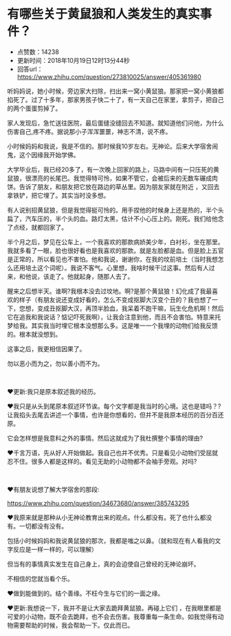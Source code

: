 # 有哪些关于黄鼠狼和人类发生的真实事件？
- 点赞数：14238
- 更新时间：2018年10月19日12时13分44秒
- 回答url：https://www.zhihu.com/question/273810025/answer/405361980
<body>
 <p data-pid="_SHHuYGM">听妈妈说，她小时候，旁边家大扫除，扫出来一窝小黄鼠狼。那家把一窝小黄狼都掐死了。过了十多年，那家男孩子快二十了，有一天自己在家里，拿剪子，把自己的两个蛋蛋剪掉了。</p>
 <p data-pid="VwgbneG3">家人发现后，急忙送往医院，最后蛋缝没缝回去不知道。就知道他们问他，为什么伤害自己,疼不疼。据说那小子浑浑噩噩，神志不清，说不疼。</p>
 <p data-pid="sEAt0OTU">小时候妈妈和我说，我是不信的。那时候我10岁左右。无神论。后来大学宿舍闹鬼，这个因缘我开始学佛。</p>
 <p data-pid="t2bHPVMZ">大学毕业后，我已经20多了，有一次晚上回家的路上，马路中间有一只压死的黄鼠狼，很漂亮的长尾巴。我觉得特可怜，如果不管它，会被后来的无数车碾成肉饼。告诉了朋友，和朋友把它放在路边的草丛里。因为朋友家就在附近 ，又回去拿铁铲，把它埋了。其实当时没多想。</p>
 <p data-pid="DWDIj2c-">有人说别招黄鼠狼，但是我觉得挺可怜的。用手捏他的时候身上还是热的，半个头扁了，汽车压的，半个头的血。路灯太黑，估计不小心压上的。刚死。我们给他念了点经，就都回家了。</p>
 <p data-pid="YTKypyjR">半个月之后，梦见在公车上，一个我喜欢的那款病娇美少年，白衬衫，坐在那里。我就多看了一眼，脸也很好看也是我喜欢的那款。就是左脸都是血。但是脸上五官是正常的，所以看见也不害怕。他和我说，谢谢你，在我的坟前培土（当时我想怎么还用培土这个词呢）。我说不客气。心里想，我啥时候干过这事。然后有人过来，和他说，该走了。他就起身，随那人去了。</p>
 <p data-pid="qZZPr2qD">醒来之后想半天。谁啊?我根本没去过坟地。啊?是那个黄鼠狼！幻化成了我最喜欢的样子（有朋友说还变成好看的，怎么不变成抠脚大汉变个丑的？我也想了一下，您想，变成丑抠脚大汉，再顶半脸血，我呆着不跑干嘛，玩生化危机啊！然后它在追我和我说话？惦记吓死我啊），让我会注意到他，而且不会害怕。特意来托梦给我。其实我当时埋它根本没想那么多。这是唯一一个我埋的动物们给我反馈的。根本就没想到。</p>
 <p data-pid="5zgKf48F">这事之后，我更相信因果了。</p>
 <p data-pid="2UZ4aOvT">勿以恶小而为之，勿以善小而不为。</p>
 <p class="ztext-empty-paragraph"><br></p>
 <p data-pid="IozcK1TE">♥更新:我只是原本叙述我的经历。</p>
 <p data-pid="BcnuWTqI">♥我只是从头到尾原本叙述环节诶。每个文字都是我当时的心境。这也是错吗？?让我掐头去尾去讲述一个事情，也许是你想看的，但并不是我原本经历的百分百还原。</p>
 <p data-pid="XdRTe5Ud">它会怎样想是我意料之外的事情。然后这就成为了我杜撰整个事情的理由?</p>
 <p data-pid="NVNtMiJt">♥千言万语，先从好人开始做起。我自己也并不优秀。只是看见小动物们受屈就忍不住。很多人都是这样的。看见无助的小动物都不会袖手旁观。对吗?</p>
 <p class="ztext-empty-paragraph"><br></p>
 <p data-pid="Qhz0IZKR">♥有朋友说想了解大学宿舍的那段:</p>
 <p data-pid="_TxzuOEs"><a href="https://www.zhihu.com/question/34673680/answer/385743295" class="internal"><span class="invisible">https://www.</span><span class="visible">zhihu.com/question/3467</span><span class="invisible">3680/answer/385743295</span><span class="ellipsis"></span></a></p>
 <p data-pid="WPUgSMCu">♥我原来就是那种从小无神论教育出来的观点。什么都没有。死了也什么都没有。一切都没有没有。</p>
 <p data-pid="9S48-qQt">包括小时候妈妈和我说黄鼠狼的那次，我都是嗤之以鼻。（就和现在有人看我的文字反应是一样一样的，可以理解）</p>
 <p data-pid="fUZllD90">但当有的事情真实发生在自己身上，真的会迫使自己曾经的无神论崩坏。</p>
 <p data-pid="xBkon3J5">不相信的您就当看个乐。</p>
 <p data-pid="yPUHpJLx">♥做到能做到的。结个善缘。不枉今生与它们的一面之缘。</p>
 <p data-pid="FA0cwQMZ">♥更新:我想说一下，我并不是让大家去跪拜黄鼠狼。再碰上它们 ，在我眼里都是可爱的小动物，既不会去跪拜，也不会去伤害。我尊重每一条生命。如我觉得有动物需要帮助的时候，我会帮助一下。仅此而已。</p>
</body>